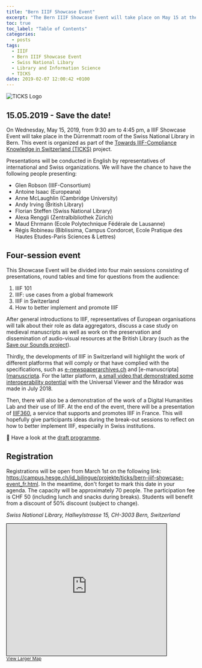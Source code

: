 ```yaml
---
title: "Bern IIIF Showcase Event"
excerpt: "The Bern IIIF Showcase Event will take place on May 15 at the Swiss National Library in the context of the TICKS project. Save the date to learn more about the International Image Interoperability Framework and to find out about the progress of this community and its specifications in Switzerland and around the World."
toc: true
toc_label: "Table of Contents"
categories:
  - posts
tags:
  - IIIF
  - Bern IIIF Showcase Event 
  - Swiss National Libary
  - Library and Information Science
  - TICKS
date: 2019-02-07 12:00:42 +0100
---
```


![TICKS Logo][ticks-logo]

## 15.05.2019 - Save the date!

On Wednesday, May 15, 2019, from 9:30 am to 4:45 pm, a IIIF Showcase Event will take place in the Dürrenmatt room of the Swiss National Library in Bern. This event is organized as part of the [Towards IIIF-Compliance Knowledge in Switzerland (TICKS)][ticks-rg] project.

Presentations will be conducted in English by representatives of international and Swiss organizations. We will have the chance to have the following people presenting:

- Glen Robson (IIIF-Consortium)
- Antoine Isaac (Europeana)
- Anne McLaughlin (Cambridge University)
- Andy Irving (British Library)
- Florian Steffen (Swiss National Library)
- Alexa Renggli (Zentralbibliothek Zürich)
- Maud Ehrmann (Ecole Polytechnique Fédérale de Lausanne)
- Régis Robineau (Biblissima, Campus Condorcet, Ecole Pratique des Hautes Etudes-Paris Sciences & Lettres)

## Four-session event

This Showcase Event will be divided into four main sessions consisting of presentations, round tables and time for questions from the audience: 

1. IIIF 101
2. IIIF: use cases from a global framework
3. IIIF in Switzerland
4. How to better implement and promote IIIF 

After general introductions to IIIF, representatives of European organisations will talk about their role as data aggregators, discuss a case study on medieval manuscripts as well as work on the preservation and dissemination of audio-visual resources at the British Library (such as the [Save our Sounds project][sos]). 

Thirdly, the developments of IIIF in Switzerland will highlight the work of different platforms that will comply or that have complied with the specifications, such as [e-newspaperarchives.ch][news] and [e-manuscripta][[manuscripta]. For the latter platform, [a small video that demonstrated some interoperability potential][video-emanuscripta] with the Universal Viewer and the Mirador was made in July 2018. 

Then, there will also be a demonstration of the work of a Digital Humanities Lab and their use of IIIF. At the end of the event, there will be a presentation of [IIIF360][iiif360], a service that supports and promotes IIIF in France. This will hopefully give participants ideas during the break-out sessions to reflect on how to better implement IIIF, especially in Swiss institutions.  

:eyes: Have a look at the [draft programme][programme].

## Registration

Registrations will be open from March 1st on the following link: <https://campus.hesge.ch/id_bilingue/projekte/ticks/bern-iiif-showcase-event_fr.html>. In the meantime, don't forget to mark this date in your agenda. The capacity will be approximately 70 people. The participation fee is CHF 50 (including lunch and snacks during breaks). Students will benefit from a discount of 50% discount (subject to change).

*Swiss National Library, Hallwylstrasse 15, CH-3003 Bern, Switzerland*

<iframe width="425" height="350" frameborder="0" scrolling="no" marginheight="0" marginwidth="0" src="https://www.openstreetmap.org/export/embed.html?bbox=7.447587847709656%2C46.94051696292513%2C7.451128363609315%2C46.94221821145187&amp;layer=mapnik" style="border: 1px solid black"></iframe><br/><small><a href="https://www.openstreetmap.org/#map=19/46.94137/7.44936">View Larger Map</a></small>

[iiif360]: https://projet.biblissima.fr/en/resources/iiif-360
[news]: https://www.e-newspaperarchives.ch/
[manuscripta]: https://www.e-manuscripta.ch/ 
[programme]: https://campus.hesge.ch/id_bilingue/projekte/ticks/assets/bern_iiif_showcase_programme.pdf
[sos]: https://www.bl.uk/projects/save-our-sounds
[ticks-rg]: https://www.researchgate.net/project/Towards-IIIF-Compliance-Knowledge-in-Switzerland-TICKS
[ticks-logo]: https://julsraemy.github.io/assets/images/ticks.png
[video-emanuscripta]: https://julsraemy.github.io/assets/videos/emanuscripta.mp4